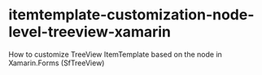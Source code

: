 # itemtemplate-customization-node-level-treeview-xamarin
How to customize TreeView ItemTemplate based on the node in Xamarin.Forms (SfTreeView)
